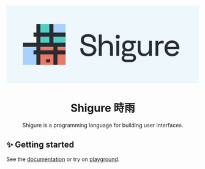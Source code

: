 ![Shigure logo](./assets/logo.png)
<h1 align="center">
Shigure 時雨
</h1>

<p align="center">
Shigure is a programming language for building user interfaces.
</p>

## ✨ Getting started

See the [documentation](https://docs.shigure.app) or try on [playground](https://try.shigure.app).
